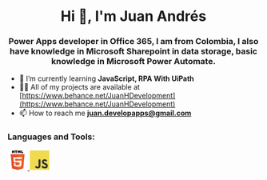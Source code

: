 <h1 align="center">Hi 👋, I'm Juan Andrés</h1>
<h3 align="center">Power Apps developer in Office 365, I am from Colombia, I also have knowledge in Microsoft Sharepoint in data storage, basic knowledge in Microsoft Power Automate.</h3>

- 🌱 I’m currently learning **JavaScript, RPA With UiPath**
- 👨‍💻 All of my projects are available at [https://www.behance.net/JuanHDevelopment](https://www.behance.net/JuanHDevelopment)
- 📫 How to reach me **juan.developapps@gmail.com**

<h3 align="left">Languages and Tools:</h3>
<p align="left"> <a href="https://www.w3.org/html/" target="_blank" rel="noreferrer"> <img src="https://raw.githubusercontent.com/devicons/devicon/master/icons/html5/html5-original-wordmark.svg" alt="html5" width="40" height="40"/> </a> <a href="https://developer.mozilla.org/en-US/docs/Web/JavaScript" target="_blank" rel="noreferrer"> <img src="https://raw.githubusercontent.com/devicons/devicon/master/icons/javascript/javascript-original.svg" alt="javascript" width="40" height="40"/> </a> </p>

